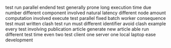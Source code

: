 test run parallel endend test generally prone long execution time due number different component involved natural latency different node amount computation involved execute test parallel fixed batch worker consequence test must written clash test run must different identifier avoid clash example every test involving publication article generate new article able run different test time even two test client one server one local laptop ease development